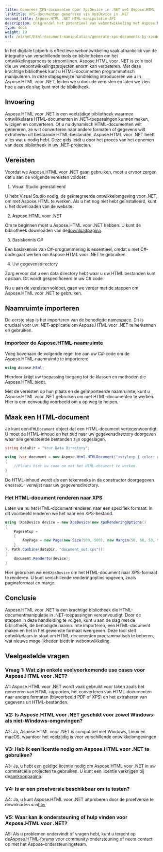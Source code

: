 ```yaml
---
title: Genereer XPS-documenten door XpsDevice in .NET met Aspose.HTML
linktitle: XPS-documenten genereren via XpsDevice in .NET
second_title: Aspose.HTML .NET HTML-manipulatie-API
description: Ontgrendel het potentieel van webontwikkeling met Aspose.HTML voor .NET. Maak, converteer en manipuleer eenvoudig HTML-documenten.
type: docs
weight: 19
url: /nl/net/html-document-manipulation/generate-xps-documents-by-xpsdevice/
---
```


In het digitale tijdperk is effectieve webontwikkeling vaak afhankelijk van de integratie van verschillende tools en bibliotheken om het ontwikkelingsproces te stroomlijnen. Aspose.HTML voor .NET is zo'n tool die uw webontwikkelingsprojecten enorm kan verbeteren. Met deze krachtige bibliotheek kunt u HTML-documenten programmatisch manipuleren. In deze stapsgewijze handleiding introduceren we u in Aspose.HTML voor .NET, leiden we u door de vereisten en laten we zien hoe u aan de slag kunt met de bibliotheek.

## Invoering

Aspose.HTML voor .NET is een veelzijdige bibliotheek waarmee ontwikkelaars HTML-documenten in .NET-toepassingen kunnen maken, wijzigen en converteren. Of u nu dynamisch HTML-documenten wilt genereren, ze wilt converteren naar andere formaten of gegevens wilt extraheren uit bestaande HTML-bestanden, Aspose.HTML voor .NET heeft alles wat u nodig hebt. Deze gids leidt u door het proces van het opnemen van deze bibliotheek in uw .NET-projecten.

## Vereisten

Voordat we Aspose.HTML voor .NET gaan gebruiken, moet u ervoor zorgen dat u aan de volgende vereisten voldoet:

1. Visual Studio geïnstalleerd

U hebt Visual Studio nodig, de geïntegreerde ontwikkelomgeving voor .NET, om met Aspose.HTML te werken. Als u het nog niet hebt geïnstalleerd, kunt u het downloaden van de website.

2. Aspose.HTML voor .NET

 Om te beginnen moet u Aspose.HTML voor .NET hebben. U kunt de bibliotheek downloaden van de[downloadpagina](https://releases.aspose.com/html/net/).

3. Basiskennis C#

Een basiskennis van C#-programmering is essentieel, omdat u met C#-code gaat werken om Aspose.HTML voor .NET te gebruiken.

4. Uw gegevensdirectory

Zorg ervoor dat u een data directory hebt waar u uw HTML bestanden kunt opslaan. Dit wordt gespecificeerd in uw C# code.

Nu u aan de vereisten voldoet, gaan we verder met de stappen om Aspose.HTML voor .NET te gebruiken.

## Naamruimte importeren

De eerste stap is het importeren van de benodigde namespace. Dit is cruciaal voor uw .NET-applicatie om Aspose.HTML voor .NET te herkennen en gebruiken.

### Importeer de Aspose.HTML-naamruimte

Voeg bovenaan de volgende regel toe aan uw C#-code om de Aspose.HTML-naamruimte te importeren:

```csharp
using Aspose.Html;
```

Hierdoor krijgt uw toepassing toegang tot de klassen en methoden die Aspose.HTML biedt.

Met de vereisten op hun plaats en de geïmporteerde naamruimte, kunt u Aspose.HTML voor .NET gebruiken om met HTML-documenten te werken. Hier is een eenvoudig voorbeeld om u op weg te helpen.

## Maak een HTML-document

 Je kunt een`HTMLDocument` object dat een HTML-document vertegenwoordigt. U moet de HTML-inhoud en het pad naar uw gegevensdirectory doorgeven waar alle gerelateerde bestanden zijn opgeslagen.

```csharp
string dataDir = "Your Data Directory";

using (var document = new Aspose.Html.HTMLDocument("<style>p { color: green; }</style><p>my first paragraph</p>", dataDir))
{
    //Plaats hier uw code om met het HTML-document te werken.
}
```

 De HTML-inhoud wordt als een tekenreeks in de constructor doorgegeven en`dataDir` verwijst naar uw gegevensdirectory.

### Het HTML-document renderen naar XPS

Laten we nu het HTML-document renderen naar een specifiek formaat. In dit voorbeeld renderen we het naar een XPS-bestand.

```csharp
using (XpsDevice device = new XpsDevice(new XpsRenderingOptions()
{
    PageSetup =
    {
        AnyPage = new Page(new Size(500, 500), new Margin(50, 50, 50, 50))
    }
}, Path.Combine(dataDir, "document_out.xps")))
{
    document.RenderTo(device);
}
```

 Hier gebruiken we een`XpsDevice` om het HTML-document naar XPS-formaat te renderen. U kunt verschillende renderingopties opgeven, zoals paginaformaat en marge.

## Conclusie

Aspose.HTML voor .NET is een krachtige bibliotheek die HTML-documentmanipulatie in .NET-toepassingen vereenvoudigt. Door de stappen in deze handleiding te volgen, kunt u aan de slag met de bibliotheek, de benodigde naamruimte importeren, een HTML-document maken en het in het gewenste formaat weergeven. Deze tool stelt ontwikkelaars in staat om HTML-documenten programmatisch te beheren, wat nieuwe mogelijkheden biedt in webontwikkeling.

## Veelgestelde vragen

### Vraag 1: Wat zijn enkele veelvoorkomende use cases voor Aspose.HTML voor .NET?

A1: Aspose.HTML voor .NET wordt vaak gebruikt voor taken zoals het genereren van HTML-rapporten, het converteren van HTML-documenten naar andere formaten (bijvoorbeeld PDF of XPS) en het extraheren van gegevens uit HTML-bestanden.

### V2: Is Aspose.HTML voor .NET geschikt voor zowel Windows- als niet-Windows-omgevingen?

A2: Ja, Aspose.HTML voor .NET is compatibel met Windows, Linux en macOS, waardoor het veelzijdig is voor verschillende ontwikkelomgevingen.

### V3: Heb ik een licentie nodig om Aspose.HTML voor .NET te gebruiken?

 A3: Ja, u hebt een geldige licentie nodig om Aspose.HTML voor .NET in uw commerciële projecten te gebruiken. U kunt een licentie verkrijgen bij de[aankooppagina](https://purchase.aspose.com/buy).

### V4: Is er een proefversie beschikbaar om te testen?

 A4: Ja, u kunt Aspose.HTML voor .NET uitproberen door de proefversie te downloaden van[hier](https://releases.aspose.com/).

### V5: Waar kan ik ondersteuning of hulp vinden voor Aspose.HTML voor .NET?

 A5: Als u problemen ondervindt of vragen hebt, kunt u terecht op de[Aspose.HTML-forums](https://forum.aspose.com/) voor community-ondersteuning of neem contact op met het Aspose-ondersteuningsteam.